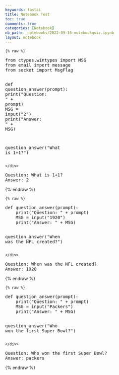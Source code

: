 ```yaml
---
keywords: fastai
title: Notebook Test
toc: true
comments: true
categories: [Notebook]
nb_path: _notebooks/2022-09-16-notebookquiz.ipynb
layout: notebook
---
```


<!--
#################################################
### THIS FILE WAS AUTOGENERATED! DO NOT EDIT! ###
#################################################
# file to edit: _notebooks/2022-09-16-notebookquiz.ipynb
-->

<div class="container" id="notebook-container">
        
    {% raw %}
    
<div class="cell border-box-sizing code_cell rendered">
<div class="input">

<div class="inner_cell">
    <div class="input_area">
<div class=" highlight hl-ipython3"><pre><span></span><span class="kn">from</span> <span class="nn">ctypes.wintypes</span> <span class="kn">import</span> <span class="n">MSG</span>
<span class="kn">from</span> <span class="nn">email</span> <span class="kn">import</span> <span class="n">message</span>
<span class="kn">from</span> <span class="nn">socket</span> <span class="kn">import</span> <span class="n">MsgFlag</span>


<span class="k">def</span> <span class="nf">question_answer</span><span class="p">(</span><span class="n">prompt</span><span class="p">):</span>
    <span class="nb">print</span><span class="p">(</span><span class="s2">&quot;Question: &quot;</span> <span class="o">+</span> <span class="n">prompt</span><span class="p">)</span>
    <span class="n">MSG</span> <span class="o">=</span> <span class="nb">input</span><span class="p">(</span><span class="s2">&quot;2&quot;</span><span class="p">)</span>
    <span class="nb">print</span><span class="p">(</span><span class="s2">&quot;Answer: &quot;</span> <span class="o">+</span> <span class="n">MSG</span><span class="p">)</span>


<span class="n">question_answer</span><span class="p">(</span><span class="s2">&quot;What is 1+1?&quot;</span><span class="p">)</span>
</pre></div>

    </div>
</div>
</div>

<div class="output_wrapper">
<div class="output">

<div class="output_area">

<div class="output_subarea output_stream output_stdout output_text">
<pre>Question: What is 1+1?
Answer: 2
</pre>
</div>
</div>

</div>
</div>

</div>
    {% endraw %}

    {% raw %}
    
<div class="cell border-box-sizing code_cell rendered">
<div class="input">

<div class="inner_cell">
    <div class="input_area">
<div class=" highlight hl-ipython3"><pre><span></span><span class="k">def</span> <span class="nf">question_answer</span><span class="p">(</span><span class="n">prompt</span><span class="p">):</span>
    <span class="nb">print</span><span class="p">(</span><span class="s2">&quot;Question: &quot;</span> <span class="o">+</span> <span class="n">prompt</span><span class="p">)</span>
    <span class="n">MSG</span> <span class="o">=</span> <span class="nb">input</span><span class="p">(</span><span class="s2">&quot;1920&quot;</span><span class="p">)</span>
    <span class="nb">print</span><span class="p">(</span><span class="s2">&quot;Answer: &quot;</span> <span class="o">+</span> <span class="n">MSG</span><span class="p">)</span>


<span class="n">question_answer</span><span class="p">(</span><span class="s2">&quot;When was the NFL created?&quot;</span><span class="p">)</span>
</pre></div>

    </div>
</div>
</div>

<div class="output_wrapper">
<div class="output">

<div class="output_area">

<div class="output_subarea output_stream output_stdout output_text">
<pre>Question: When was the NFL created?
Answer: 1920
</pre>
</div>
</div>

</div>
</div>

</div>
    {% endraw %}

    {% raw %}
    
<div class="cell border-box-sizing code_cell rendered">
<div class="input">

<div class="inner_cell">
    <div class="input_area">
<div class=" highlight hl-ipython3"><pre><span></span><span class="k">def</span> <span class="nf">question_answer</span><span class="p">(</span><span class="n">prompt</span><span class="p">):</span>
    <span class="nb">print</span><span class="p">(</span><span class="s2">&quot;Question: &quot;</span> <span class="o">+</span> <span class="n">prompt</span><span class="p">)</span>
    <span class="n">MSG</span> <span class="o">=</span> <span class="nb">input</span><span class="p">(</span><span class="s2">&quot;Packers&quot;</span><span class="p">)</span>
    <span class="nb">print</span><span class="p">(</span><span class="s2">&quot;Answer: &quot;</span> <span class="o">+</span> <span class="n">MSG</span><span class="p">)</span>


<span class="n">question_answer</span><span class="p">(</span><span class="s2">&quot;Who won the first Super Bowl?&quot;</span><span class="p">)</span>
</pre></div>

    </div>
</div>
</div>

<div class="output_wrapper">
<div class="output">

<div class="output_area">

<div class="output_subarea output_stream output_stdout output_text">
<pre>Question: Who won the first Super Bowl?
Answer: packers
</pre>
</div>
</div>

</div>
</div>

</div>
    {% endraw %}

</div>
 

